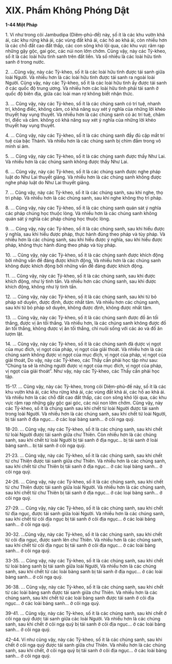 # XIX. Phẩm Không Phóng Dật

**1-44 Một Pháp**

<!--pg-->
1\. Ví như trong cõi Jambudipa (Diêm-phủ-đề) này, số ít là các khu vườn khả ái, các khu rừng khả ái, các
vùng đất khả ái, các hồ ao khả ái, còn nhiều hơn là các chỗ đất cao đất thấp, các con sông khó lội qua,
các khu vực râm rạp những gậy gộc, gai góc, các núi non lởm chởm. Cũng vậy, này các Tỷ-kheo, số ít là
các loài hữu tình sanh trên đất liền. Và số nhiều là các loài hữu tình sanh ở trong nước.

<!--pg-->
2\. ...Cũng vậy, này các Tỷ-kheo, số ít là các loài hữu tình được tái sanh giữa loài Người. Và nhiều hơn là
các loài hữu tình được tái sanh ra ngoài loài Người. Cũng vậy, này các Tỷ-kheo, số ít là các loài hữu tình
ấy được tái sanh ở các quốc độ trung ương. Và nhiều hơn các loài hữu tình phải tái sanh ở quốc độ biên
địa, giữa các loài man rợ không biết nhận thức.

<!--pg-->
3\. ... Cũng vậy, này các Tỷ-kheo, số ít là các chúng sanh có trí tuệ, nhanh trí, không điếc, không câm, có
khả năng suy xét ý nghĩa của những lời khéo thuyết hay vụng thuyết. Và nhiều hơn là các chúng sanh có
ác trí tuệ, châm trí, điếc và câm. không có khả năng suy xét ý nghĩa của những lời khéo thuyết hay vụng
thuyết.

<!--pg-->
4\. ... Cũng vậy, này các Tỷ-kheo, số ít là các chúng sanh đầy đủ cặp mắt trí tuệ của bậc Thánh. Và nhiều
hơn là các chúng sanh bị chìm đắm trong vô minh si ám.

<!--pg-->
5\. ... Cũng vậy, này các Tỷ-kheo, số ít là các chúng sanh được thấy Như Lai. Và nhiều hơn là các chúng
sanh không được thấy Như Lai.

<!--pg-->
6\. ... Cũng vậy, này các Tỷ-kheo, số ít là các chúng sanh được nghe pháp luật do Như Lai thuyết giảng.
Và nhiều hơn là các chúng sanh không được nghe pháp luật do Như Lai thuyết giảng.

<!--pg-->
7\. ... Cũng vậy, này các Tỷ-kheo, số ít là các chúng sanh, sau khi nghe, thọ trì pháp. Và nhiều hơn là các
chúng sanh, sau khi nghe không thọ trì pháp.

<!--pg-->
8\. ... Cũng vậy, này các Tỷ-kheo, số ít là các chúng sanh quán sát ý nghĩa các pháp chúng học thuộc
lòng. Và nhiều hơn là các chúng sanh không quán sát ý nghĩa các pháp chúng học thuộc lòng.

<!--pg-->
9\. ... Cũng vậy, này các Tỷ-kheo, số ít là các chúng sanh, sau khi hiểu được ý nghĩa, sau khi hiểu được
pháp, thực hành đúng theo pháp và tùy pháp. Và nhiều hơn là các chúng sanh, sau khi hiểu được ý
nghĩa, sau khi hiểu được pháp, không thực hành đúng theo pháp và tùy pháp.

<!--pg-->
10\. ... Cũng vậy, này các Tỷ-kheo, số ít là các chúng sanh được khích động bởi những vấn đề đáng được
khích động, Và nhiều hơn là các chúng sanh không được khích động bởi những vấn đề đáng được khích
động.

<!--pg-->
11\. ... Cũng vậy, này các Tỷ-kheo, số ít là các chúng sanh, sau khi được khích động, như lý tinh tấn. Và
nhiều hơn các chúng sanh, sau khi được khích động, không như lý tinh tấn.

<!--pg-->
12\. ... Cũng vậy, này các Tỷ-kheo, số ít là các chúng sanh, sau khi từ bỏ pháp sở duyên, được định, được
nhất tâm. Và nhiều hơn các chúng sanh, sau khi từ bỏ pháp sở duyên, không được định, không được
nhất tâm.

<!--pg-->
13\. ... Cũng vậy, này các Tỷ-kheo, số ít là các chúng sanh được đồ ăn tối thắng, được vị ăn tối thắng. Và
nhiều hơn, là các chúng sanh không được đồ ăn tối thắng, không được vị ăn tối thắng, chỉ nuôi sống với
các áo và đồ ăn lượm lặt.

<!--pg-->
14\. ... Cũng vậy, này các Tỷ-kheo, số ít là các chúng sanh đã dược vị ngọt của mục đích, vị ngọt của
pháp, vị ngọt của giải thoát. Và nhiều hơn là các chúng sanh không được vị ngọt của mục đích, vị ngọt
của pháp, vị ngọt của giải thoát, Do vậy, này các Tỷ-kheo, các Thầy cần phải học tập như sau: “Chúng
ta sẽ là những người được vị ngọt của mục đích, vị ngọt của pháp, vị ngọt của giải thoát”. Như vậy, này
các Tỷ-kheo, các Thầy cần phải học tập.

<!--pg-->
15-17. ... Cũng vậy, này các Tỷ-kheo, trong cõi Diêm-phủ-đề này, số ít là các khu vườn khả ái, các khu
rừng khả ái, các vùng đất khả ái, các hồ ao khả ái. Và nhiều hơn là các chỗ đất cao đất thấp, các con
sông khó lội qua, các khu vực rậm rạp những gậy gộc gai góc, các núi non lởm chởm. Cũng vậy, này các
Tỷ-kheo, số ít là chúng sanh sau khi chết từ loài Người được tái sanh trong loài Người. Và nhiều hơn là
các chúng sanh, sau khi chết từ loài Người, bị tái sanh ở địa ngục... ở các loại bàng sanh... ở cõi ngạ quỷ.

<!--pg-->
18-20. ... Cũng vậy, này các Tỷ-kheo, số ít là các chúng sanh, sau khi chết từ loài Người được tái sanh
giữa chư Thiên. Còn nhiều hơn là các chúng sanh, sau khi chết từ loài Người bị tái sanh ở địa ngục... bị
tái sanh ở loài bàng sanh... bị tái sanh ở cõi ngạ quỷ.

<!--pg-->
21-23. ... Cũng vậy, này các Tỷ-kheo, số ít là các chúng sanh, sau khi chết từ chư Thiên được tái sanh
giữa chư Thiên. Và nhiều hơn là các chúng sanh, sau khi chết từ chư Thiên bị tái sanh ở địa ngục... ở các
loại bàng sanh... ở cõi ngạ quỷ.

<!--pg-->
24-26. ... Cũng vậy, này các Tỷ-kheo, số ít là các chúng sanh, sau khi chết từ chư Thiên được tái sanh
giữa loài Người. Và nhiều hơn là các chúng sanh, sau khi chết từ chư Thiên bị tái sanh ở địa ngục... ở
các loại bàng sanh... ở cõi ngạ quỷ.

<!--pg-->
27-29. ... Cũng vậy, này các Tỷ-kheo, số ít là các chúng sanh, sau khi chết từ địa ngục, được tái sanh
giữa loài Người. Và nhiều hơn là các chúng sanh, sau khi chết từ cõi địa ngục bị tái sanh ở cõi địa
ngục... ở các loài bảng sanh... ở cõi ngạ quỷ.

<!--pg-->
30-32. ...Cũng vậy, này các Tỷ-kheo, số ít là các chúng sanh, sau khi chết từ cõi địa ngục, được sanh lên
chư Thiên. Và nhiều hơn là các chúng sanh, sau khi chết từ cõi địa ngục bị tái sanh ở cõi địa ngục... ở
các loài bàng sanh... ở cõi ngạ quỷ.

<!--pg-->
33-35. ... Cũng vậy, này các Tỷ-kheo, số ít là các chúng sanh, sau khi chết từ loài bàng sanh bị tái sanh
giữa loài Người, Và nhiều hơn là các chúng sanh, sau khi chết từ các loài bàng sanh bị tái sanh ở địa
ngục... ở các loài bàng sanh... ở cõi ngạ quỷ.

<!--pg-->
36-38. ... Cũng vậy, này các Tỷ-kheo, số ít là các chúng sanh, sau khi chết từ các loài bàng sanh được tái
sanh giữa chư Thiên. Và nhiều hơn là các chúng sanh, sau khi chết từ các loài bàng sanh được tái sanh ở
cõi địa ngục... ở các loài bàng sanh... ở cõi ngạ quỷ.

<!--pg-->
39-41. ... Cũng vậy, này các Tỷ-kheo, số ít là các chúng sanh, sau khi chết ở cõi ngạ quỷ được tái sanh
giữa các loài Người. Và nhiều hơn là các chúng sanh, sau khi chết ở cõi ngạ quỷ bị tái sanh ở cõi địa
ngục... ở các loài bàng sanh... ở cõi ngạ quỷ.

<!--pg-->
42-44. Ví như cũng vậy, này các Tỷ-kheo, số ít là các chúng sanh, sau khi chết ở cõi ngạ quỷ được tái
sanh giữa chư Thiên. Và nhiều hơn là các chúng sanh, sau khi chết, ở cõi ngạ quỷ bị tái sanh ở cõi địa
ngục... ở các loài bàng sanh... ở cõi ngạ quỷ.

